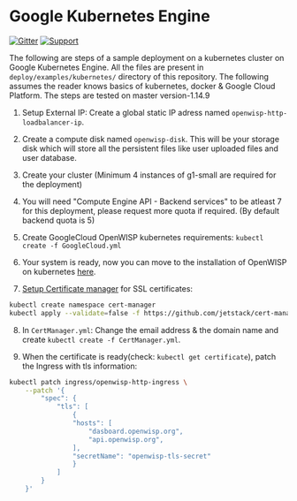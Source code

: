 # Google Kubernetes Engine

[![Gitter](https://img.shields.io/gitter/room/openwisp/general.svg)](https://gitter.im/openwisp/dockerize-openwisp)
[![Support](https://img.shields.io/badge/support-orange.svg)](http://openwisp.org/support.html)

The following are steps of a sample deployment on a kubernetes cluster on Google Kubernetes Engine. All the files are present in `deploy/examples/kubernetes/` directory of this repository.
The following assumes the reader knows basics of kubernetes, docker & Google Cloud Platform.
The steps are tested on master version-1.14.9

1. Setup External IP: Create a global static IP adress named `openwisp-http-loadbalancer-ip`.

2. Create a compute disk named `openwisp-disk`. This will be your storage disk which will store all the persistent files like user uploaded files and user database.

3. Create your cluster (Minimum 4 instances of g1-small are required for the deployment)

4. You will need "Compute Engine API - Backend services" to be atleast 7 for this deployment, please request more quota if required. (By default backend quota is 5)

5. Create GoogleCloud OpenWISP kubernetes requirements: `kubectl create -f GoogleCloud.yml`

6. Your system is ready, now you can move to the installation of OpenWISP on kubernetes [here](KUBERNETES.md).

7. [Setup Certificate manager](https://cert-manager.io/docs/installation/kubernetes/#installing-with-regular-manifests) for SSL certificates:

```bash
kubectl create namespace cert-manager
kubectl apply --validate=false -f https://github.com/jetstack/cert-manager/releases/download/v0.12.0/cert-manager.yaml
```

8. In `CertManager.yml`: Change the email address & the domain name and create `kubectl create -f CertManager.yml`.

9. When the certificate is ready(check: `kubectl get certificate`), patch the Ingress with tls information:

```bash
kubectl patch ingress/openwisp-http-ingress \
    --patch '{
        "spec": {
            "tls": [
                {
                "hosts": [
                    "dasboard.openwisp.org",
                    "api.openwisp.org",
                ],
                "secretName": "openwisp-tls-secret"
                }
            ]
        }
    }'
```
